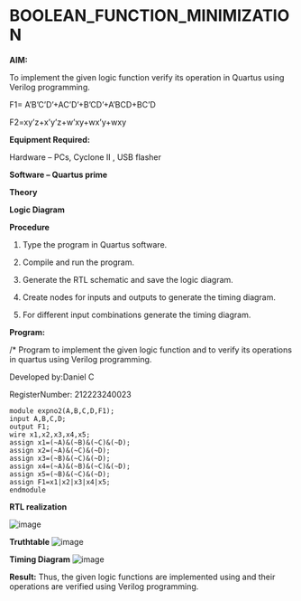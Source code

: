 # BOOLEAN_FUNCTION_MINIMIZATION

**AIM:**

To implement the given logic function verify its operation in Quartus using Verilog programming.

F1= A’B’C’D’+AC’D’+B’CD’+A’BCD+BC’D 

F2=xy’z+x’y’z+w’xy+wx’y+wxy

**Equipment Required:**

Hardware – PCs, Cyclone II , USB flasher

**Software – Quartus prime**

**Theory**

**Logic Diagram**

**Procedure**

1.	Type the program in Quartus software.

2.	Compile and run the program.

3.	Generate the RTL schematic and save the logic diagram.

4.	Create nodes for inputs and outputs to generate the timing diagram.

5.	For different input combinations generate the timing diagram.


**Program:**

/* Program to implement the given logic function and to verify its operations in quartus using Verilog programming. 

Developed by:Daniel C 

RegisterNumber: 212223240023
```
module expno2(A,B,C,D,F1);
input A,B,C,D;
output F1;
wire x1,x2,x3,x4,x5;
assign x1=(~A)&(~B)&(~C)&(~D);
assign x2=(~A)&(~C)&(~D);
assign x3=(~B)&(~C)&(~D);
assign x4=(~A)&(~B)&(~C)&(~D);
assign x5=(~B)&(~C)&(~D);
assign F1=x1|x2|x3|x4|x5;
endmodule
```


**RTL realization**

![image](https://github.com/user-attachments/assets/628e7d16-e6cd-4b6b-b3d8-68d33e2df1a4)


**Truthtable**
![image](https://github.com/user-attachments/assets/0d1d0fe6-8e3c-4de0-9000-3eb4a21b8b98)

**Timing Diagram**
![image](https://github.com/user-attachments/assets/84ca0cdf-2b54-4100-a2e6-d973acd39f39)

**Result:**
Thus, the given logic functions are implemented using and their operations are verified using Verilog programming.

